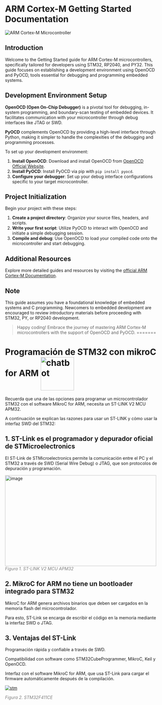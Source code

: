 
# ARM Cortex-M Getting Started Documentation



![ARM Cortex-M Microcontroller](./software/resources/images/cortex.png)


## Introduction

Welcome to the Getting Started guide for ARM Cortex-M microcontrollers, specifically tailored for developers using STM32, RP2040, and PY32. This guide focuses on establishing a development environment using OpenOCD and PyOCD, tools essential for debugging and programming embedded systems.

## Development Environment Setup

**OpenOCD (Open On-Chip Debugger)** is a pivotal tool for debugging, in-system programming, and boundary-scan testing of embedded devices. It facilitates communication with your microcontroller through debug interfaces like JTAG or SWD.

**PyOCD** complements OpenOCD by providing a high-level interface through Python, making it simpler to handle the complexities of the debugging and programming processes.

To set up your development environment:
1. **Install OpenOCD**: Download and install OpenOCD from [OpenOCD Official Website](http://openocd.org/).
2. **Install PyOCD**: Install PyOCD via pip with `pip install pyocd`.
3. **Configure your debugger**: Set up your debug interface configurations specific to your target microcontroller.

## Project Initialization

Begin your project with these steps:
1. **Create a project directory**: Organize your source files, headers, and scripts.
2. **Write your first script**: Utilize PyOCD to interact with OpenOCD and initiate a simple debugging session.
3. **Compile and debug**: Use OpenOCD to load your compiled code onto the microcontroller and start debugging.

## Additional Resources

Explore more detailed guides and resources by visiting the [official ARM Cortex-M Documentation](https://cesarbautista10.github.io/arm-cortex-m/).

## Note

This guide assumes you have a foundational knowledge of embedded systems and C programming. Newcomers to embedded development are encouraged to review introductory materials before proceeding with STM32, PY, or RP2040 development.

> Happy coding! Embrace the journey of mastering ARM Cortex-M microcontrollers with the support of OpenOCD and PyOCD.
=======
# Programación de STM32 con mikroC for ARM <a href='https://postimg.cc/PPVcnGBr' target='_blank'><img src='https://i.postimg.cc/PPVcnGBr/chatbot.gif' width="110px" height="110px" align = "center" border='0' alt='chatbot'/></a>

<p> Recuerda que una de las opciones para programar un microcontrolador STM32 con el software MikroC for ARM, necesita un ST-LINK V2 MCU APM32. </p>
<p> A continuación se explican las razones para usar un ST-LINK y cómo usar la interfaz SWD del STM32: </p>

## 1. ST-Link es el programador y depurador oficial de STMicroelectronics

El ST-Link de STMicroelectronics permite la comunicación entre el PC y el STM32 a través de SWD (Serial Wire Debug) o JTAG, que son protocolos de depuración y programación.

<a href='https://postimages.org/' target='_blank'><img src='https://i.postimg.cc/sX4XYwSD/image.png' width="500px" height="300px" align = "center" border='0' alt='image'/></a>
<font color="gray"><i> Figura 1. ST-LINK V2 MCU APM32 </i></font>

## 2. MikroC for ARM no tiene un bootloader integrado para STM32

MikroC for ARM genera archivos binarios que deben ser cargados en la memoria flash del microcontrolador.

Para esto, ST-Link se encarga de escribir el código en la memoria mediante la interfaz SWD o JTAG.

## 3. Ventajas del ST-Link
   
Programación rápida y confiable a través de SWD.

Compatibilidad con software como STM32CubeProgrammer, MikroC, Keil y OpenOCD.

Interfaz con el software MikroC for ARM, que usa ST-Link para cargar el firmware automáticamente después de la compilación.

<a href='https://postimg.cc/dkZmzpPp' target='_blank'><img src='https://i.postimg.cc/nz0RQfdF/stm.png' align = "center" border='0' alt='stm'/></a>

<font color="gray"><i> Figura 2. STM32F411CE  </i></font>
